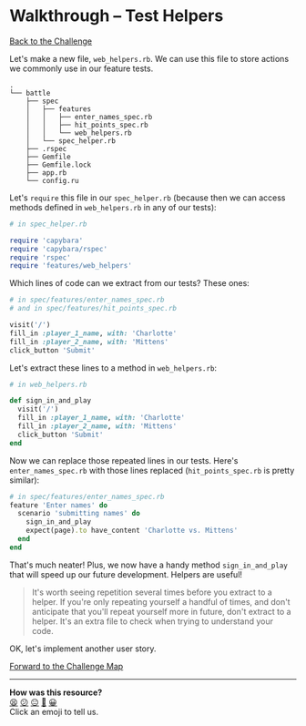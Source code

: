 # Walkthrough – Test Helpers

[Back to the Challenge](../test_helpers.md)

Let's make a new file, `web_helpers.rb`. We can use this file to store actions we commonly use in our feature tests.

```
.
└── battle
    ├── spec
    │   ├── features
    │   │   ├── enter_names_spec.rb
    │   │   ├── hit_points_spec.rb
    │   │   └── web_helpers.rb
    │   └── spec_helper.rb
    ├── .rspec
    ├── Gemfile
    ├── Gemfile.lock
    ├── app.rb
    └── config.ru
```

Let's `require` this file in our `spec_helper.rb` (because then we can access methods defined in `web_helpers.rb` in any of our tests):

```ruby
# in spec_helper.rb

require 'capybara'
require 'capybara/rspec'
require 'rspec'
require 'features/web_helpers'
```

Which lines of code can we extract from our tests? These ones:

```ruby
# in spec/features/enter_names_spec.rb
# and in spec/features/hit_points_spec.rb

visit('/')
fill_in :player_1_name, with: 'Charlotte'
fill_in :player_2_name, with: 'Mittens'
click_button 'Submit'
```

Let's extract these lines to a method in `web_helpers.rb`:

```ruby
# in web_helpers.rb

def sign_in_and_play
  visit('/')
  fill_in :player_1_name, with: 'Charlotte'
  fill_in :player_2_name, with: 'Mittens'
  click_button 'Submit'
end
```

Now we can replace those repeated lines in our tests. Here's `enter_names_spec.rb` with those lines replaced (`hit_points_spec.rb` is pretty similar):

```ruby
# in spec/features/enter_names_spec.rb
feature 'Enter names' do
  scenario 'submitting names' do
    sign_in_and_play
    expect(page).to have_content 'Charlotte vs. Mittens'
  end
end
```

That's much neater! Plus, we now have a handy method `sign_in_and_play` that will speed up our future development. Helpers are useful!

> It's worth seeing repetition several times before you extract to a helper. If you're only repeating yourself a handful of times, and don't anticipate that you'll repeat yourself more in future, don't extract to a helper. It's an extra file to check when trying to understand your code.

OK, let's implement another user story.

[Forward to the Challenge Map](../README.md)

<!-- BEGIN GENERATED SECTION DO NOT EDIT -->

---

**How was this resource?**  
[😫](https://airtable.com/shrUJ3t7KLMqVRFKR?prefill_Repository=course&prefill_File=intro_to_the_web/walkthroughs/test_helpers.md&prefill_Sentiment=😫) [😕](https://airtable.com/shrUJ3t7KLMqVRFKR?prefill_Repository=course&prefill_File=intro_to_the_web/walkthroughs/test_helpers.md&prefill_Sentiment=😕) [😐](https://airtable.com/shrUJ3t7KLMqVRFKR?prefill_Repository=course&prefill_File=intro_to_the_web/walkthroughs/test_helpers.md&prefill_Sentiment=😐) [🙂](https://airtable.com/shrUJ3t7KLMqVRFKR?prefill_Repository=course&prefill_File=intro_to_the_web/walkthroughs/test_helpers.md&prefill_Sentiment=🙂) [😀](https://airtable.com/shrUJ3t7KLMqVRFKR?prefill_Repository=course&prefill_File=intro_to_the_web/walkthroughs/test_helpers.md&prefill_Sentiment=😀)  
Click an emoji to tell us.

<!-- END GENERATED SECTION DO NOT EDIT -->
